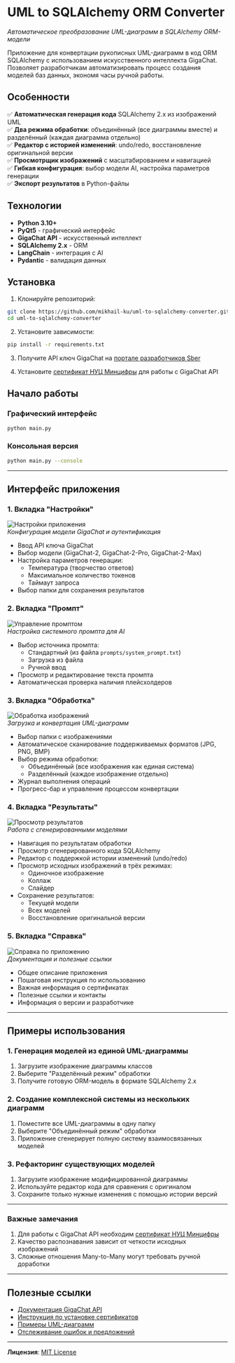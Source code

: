 # UML to SQLAlchemy ORM Converter

*Автоматическое преобразование UML-диаграмм в SQLAlchemy ORM-модели*

Приложение для конвертации рукописных UML-диаграмм в код ORM SQLAlchemy с использованием искусственного интеллекта GigaChat. Позволяет разработчикам автоматизировать процесс создания моделей баз данных, экономя часы ручной работы.

## Особенности

✅ **Автоматическая генерация кода** SQLAlchemy 2.x из изображений UML  
✅ **Два режима обработки**: объединённый (все диаграммы вместе) и разделённый (каждая диаграмма отдельно)  
✅ **Редактор с историей изменений**: undo/redo, восстановление оригинальной версии  
✅ **Просмотрщик изображений** с масштабированием и навигацией  
✅ **Гибкая конфигурация**: выбор модели AI, настройка параметров генерации  
✅ **Экспорт результатов** в Python-файлы  

## Технологии

- **Python 3.10+**
- **PyQt5** - графический интерфейс
- **GigaChat API** - искусственный интеллект
- **SQLAlchemy 2.x** - ORM
- **LangChain** - интеграция с AI
- **Pydantic** - валидация данных

## Установка

1. Клонируйте репозиторий:
```bash
git clone https://github.com/mikhail-ku/uml-to-sqlalchemy-converter.git
cd uml-to-sqlalchemy-converter
```

2. Установите зависимости:
```bash
pip install -r requirements.txt
```

3. Получите API ключ GigaChat на [портале разработчиков Sber](https://developers.sber.ru/portal/products/gigachat-api)

4. Установите [сертификат НУЦ Минцифры](https://developers.sber.ru/docs/ru/gigachat/certificates) для работы с GigaChat API

## Начало работы

### Графический интерфейс
```bash
python main.py
```

### Консольная версия
```bash
python main.py --console
```

---

## Интерфейс приложения

### 1. Вкладка "Настройки"
![Настройки приложения](screenshots/settings_tab.png)  
*Конфигурация модели GigaChat и аутентификация*

- Ввод API ключа GigaChat
- Выбор модели (GigaChat-2, GigaChat-2-Pro, GigaChat-2-Max)
- Настройка параметров генерации:
  - Температура (творчество ответов)
  - Максимальное количество токенов
  - Таймаут запроса
- Выбор папки для сохранения результатов

### 2. Вкладка "Промпт"
![Управление промптом](screenshots/prompt_tab.png)  
*Настройка системного промпта для AI*

- Выбор источника промпта:
  - Стандартный (из файла `prompts/system_prompt.txt`)
  - Загрузка из файла
  - Ручной ввод
- Просмотр и редактирование текста промпта
- Автоматическая проверка наличия плейсхолдеров

### 3. Вкладка "Обработка"
![Обработка изображений](screenshots/processing_tab.png)  
*Загрузка и конвертация UML-диаграмм*

- Выбор папки с изображениями
- Автоматическое сканирование поддерживаемых форматов (JPG, PNG, BMP)
- Выбор режима обработки:
  - Объединённый (все изображения как единая система)
  - Разделённый (каждое изображение отдельно)
- Журнал выполнения операций
- Прогресс-бар и управление процессом конвертации

### 4. Вкладка "Результаты"
![Просмотр результатов](screenshots/results_tab.png)  
*Работа с сгенерированными моделями*

- Навигация по результатам обработки
- Просмотр сгенерированного кода SQLAlchemy
- Редактор с поддержкой истории изменений (undo/redo)
- Просмотр исходных изображений в трёх режимах:
  - Одиночное изображение
  - Коллаж
  - Слайдер
- Сохранение результатов:
  - Текущей модели
  - Всех моделей
  - Восстановление оригинальной версии

### 5. Вкладка "Справка"
![Справка по приложению](screenshots/help_tab.png)  
*Документация и полезные ссылки*

- Общее описание приложения
- Пошаговая инструкция по использованию
- Важная информация о сертификатах
- Полезные ссылки и контакты
- Информация о версии и разработчике

---

## Примеры использования

### 1. Генерация моделей из единой UML-диаграммы
1. Загрузите изображение диаграммы классов
2. Выберите "Разделённый режим" обработки
3. Получите готовую ORM-модель в формате SQLAlchemy 2.x

### 2. Создание комплексной системы из нескольких диаграмм
1. Поместите все UML-диаграммы в одну папку
2. Выберите "Объединённый режим" обработки
3. Приложение сгенерирует полную систему взаимосвязанных моделей

### 3. Рефакторинг существующих моделей
1. Загрузите изображение модифицированной диаграммы
2. Используйте редактор кода для сравнения с оригиналом
3. Сохраните только нужные изменения с помощью истории версий

---
### Важные замечания
1. Для работы с GigaChat API необходим [сертификат НУЦ Минцифры](https://developers.sber.ru/docs/ru/gigachat/certificates)
2. Качество распознавания зависит от четкости исходных изображений
3. Сложные отношения Many-to-Many могут требовать ручной доработки

---

## Полезные ссылки

- [Документация GigaChat API](https://developers.sber.ru/docs/ru/gigachat/api/overview)
- [Инструкция по установке сертификатов](https://developers.sber.ru/docs/ru/gigachat/certificates)
- [Примеры UML-диаграмм](https://www.kaggle.com/datasets/leticiapiucco/handwritten-uml-class-diagrams)
- [Отслеживание ошибок и предложений](https://github.com/mikhail-ku/uml-to-sqlalchemy-converter/issues)

---

**Лицензия**: [MIT License](LICENSE)

